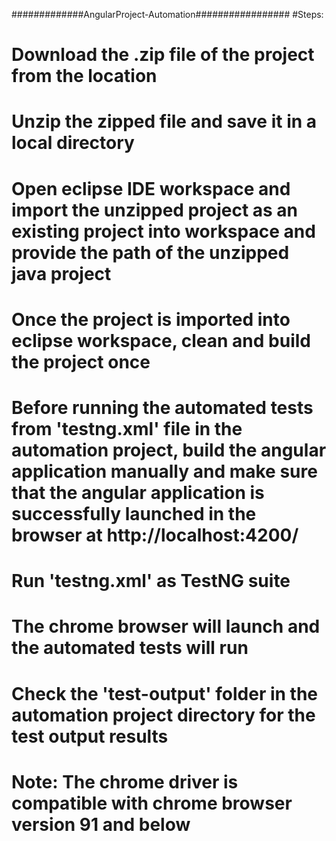 #############AngularProject-Automation#################
#Steps:
# Download the .zip file of the project from the location
# Unzip the zipped file and save it in a local directory
# Open eclipse IDE workspace and import the unzipped project as an existing project into workspace and provide the path of the unzipped java project
# Once the project is imported into eclipse workspace, clean and build the project once
# Before running the automated tests from 'testng.xml' file in the automation project, build the angular application manually and make sure that the angular application is successfully launched in the browser at http://localhost:4200/
# Run 'testng.xml' as TestNG suite
# The chrome browser will launch and the automated tests will run
# Check the 'test-output' folder in the automation project directory for the test output results 
# Note: The chrome driver is compatible with chrome browser version 91 and below
